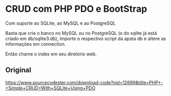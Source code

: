 # CRUD com PHP PDO e BootStrap

Com suporte ao SQLite, ao MySQL e ao PostgreSQL

Basta que crie o banco no MySQL ou no PostgreSQL (o do sqlite já está criado em db/sqlite3.db), importe o respectivo script da apsta db e altere as informações em connection.

Então chame o index em seu diretório web.

## Original

https://www.sourcecodester.com/download-code?nid=12699&title=PHP+-+Simple+CRUD+With+SQLite+Using+PDO


